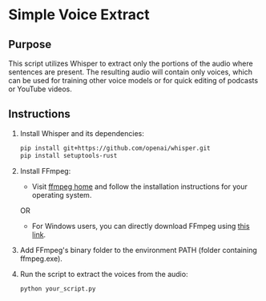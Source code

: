 # Simple Voice Extract

## Purpose
This script utilizes Whisper to extract only the portions of the audio where sentences are present. The resulting audio will contain only voices, which can be used for training other voice models or for quick editing of podcasts or YouTube videos.

## Instructions

1. Install Whisper and its dependencies:

   ```bash
   pip install git+https://github.com/openai/whisper.git
   pip install setuptools-rust
   ```

2. Install FFmpeg:

   - Visit [ffmpeg home](https://ffmpeg.org/) and follow the installation instructions for your operating system.

   OR

   - For Windows users, you can directly download FFmpeg using [this link](https://www.gyan.dev/ffmpeg/builds/ffmpeg-release-essentials.zip).

3. Add FFmpeg's binary folder to the environment PATH (folder containing ffmpeg.exe).

4. Run the script to extract the voices from the audio:

   ```bash
   python your_script.py
   ```
